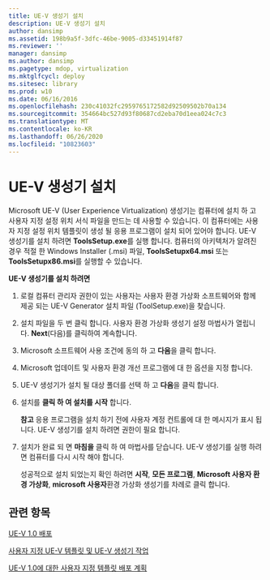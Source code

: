 ```yaml
---
title: UE-V 생성기 설치
description: UE-V 생성기 설치
author: dansimp
ms.assetid: 198b9a5f-3dfc-46be-9005-d33451914f87
ms.reviewer: ''
manager: dansimp
ms.author: dansimp
ms.pagetype: mdop, virtualization
ms.mktglfcycl: deploy
ms.sitesec: library
ms.prod: w10
ms.date: 06/16/2016
ms.openlocfilehash: 230c41032fc2959765172582d92509502b70a134
ms.sourcegitcommit: 354664bc527d93f80687cd2eba70d1eea024c7c3
ms.translationtype: MT
ms.contentlocale: ko-KR
ms.lasthandoff: 06/26/2020
ms.locfileid: "10823603"
---
```

# UE-V 생성기 설치


Microsoft UE-V (User Experience Virtualization) 생성기는 컴퓨터에 설치 하 고 사용자 지정 설정 위치 서식 파일을 만드는 데 사용할 수 있습니다. 이 컴퓨터에는 사용자 지정 설정 위치 템플릿이 생성 될 응용 프로그램이 설치 되어 있어야 합니다. UE-V 생성기를 설치 하려면 **ToolsSetup.exe**를 실행 합니다. 컴퓨터의 아키텍처가 알려진 경우 적절 한 Windows Installer (.msi) 파일, **ToolsSetupx64.msi** 또는 **ToolsSetupx86.msi**를 실행할 수 있습니다.

**UE-V 생성기를 설치 하려면**

1.  로컬 컴퓨터 관리자 권한이 있는 사용자는 사용자 환경 가상화 소프트웨어와 함께 제공 되는 UE-V Generator 설치 파일 (ToolSetup.exe)을 찾습니다.

2.  설치 파일을 두 번 클릭 합니다. 사용자 환경 가상화 생성기 설정 마법사가 열립니다. **Next**(다음)를 클릭하여 계속합니다.

3.  Microsoft 소프트웨어 사용 조건에 동의 하 고 **다음**을 클릭 합니다.

4.  Microsoft 업데이트 및 사용자 환경 개선 프로그램에 대 한 옵션을 지정 합니다.

5.  UE-V 생성기가 설치 될 대상 폴더를 선택 하 고 **다음**을 클릭 합니다.

6.  설치를 **클릭 하 여 설치를 시작** 합니다.

    **참고**  응용 프로그램을 설치 하기 전에 사용자 계정 컨트롤에 대 한 메시지가 표시 됩니다. UE-V 생성기를 설치 하려면 권한이 필요 합니다.

     

7.  설치가 완료 되 면 **마침을** 클릭 하 여 마법사를 닫습니다. UE-V 생성기를 실행 하려면 컴퓨터를 다시 시작 해야 합니다.

    성공적으로 설치 되었는지 확인 하려면 **시작**, **모든 프로그램**, **Microsoft 사용자 환경 가상화**, **microsoft 사용자**환경 가상화 생성기를 차례로 클릭 합니다.

## 관련 항목


[UE-V 1.0 배포](deploying-ue-v-10.md)

[사용자 지정 UE-V 템플릿 및 UE-V 생성기 작업](working-with-custom-ue-v-templates-and-the-ue-v-generator.md)

[UE-V 1.0에 대한 사용자 지정 템플릿 배포 계획](planning-for-custom-template-deployment-for-ue-v-10.md)

 

 





